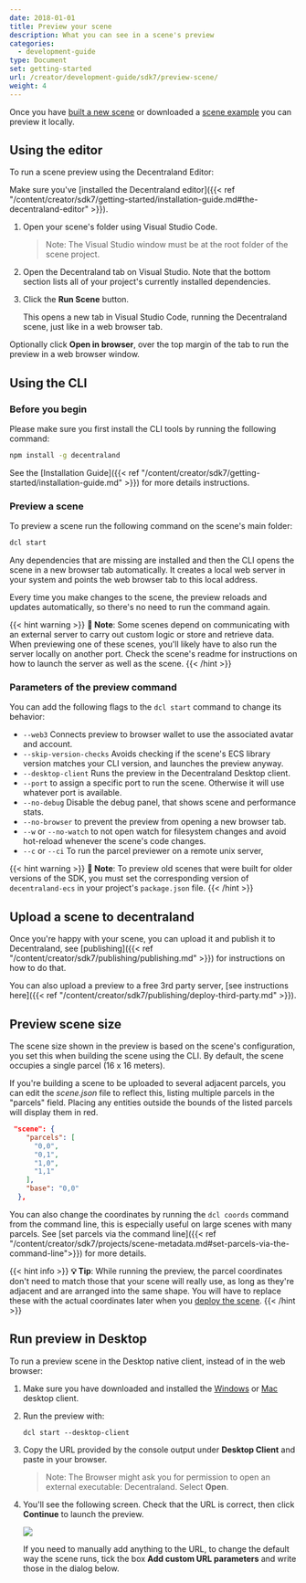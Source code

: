 ```yaml
---
date: 2018-01-01
title: Preview your scene
description: What you can see in a scene's preview
categories:
  - development-guide
type: Document
set: getting-started
url: /creator/development-guide/sdk7/preview-scene/
weight: 4
---
```


Once you have [built a new scene](https://docs.decentraland.org/#create-your-first-scene) or downloaded a [scene example](https://github.com/decentraland-scenes/Awesome-Repository#examples) you can preview it locally.


## Using the editor

To run a scene preview using the Decentraland Editor:

Make sure you've [installed the Decentraland editor]({{< ref "/content/creator/sdk7/getting-started/installation-guide.md#the-decentraland-editor" >}}).


1) Open your scene's folder using Visual Studio Code. 

	> Note: The Visual Studio window must be at the root folder of the scene project.

2) Open the Decentraland tab on Visual Studio. Note that the bottom section lists all of your project's currently installed dependencies.

3) Click the **Run Scene** button.

	This opens a new tab in Visual Studio Code, running the Decentraland scene, just like in a web browser tab.

Optionally click **Open in browser**, over the top margin of the tab to run the preview in a web browser window.

## Using the CLI

### Before you begin

Please make sure you first install the CLI tools by running the following command:

```bash
npm install -g decentraland
```

See the [Installation Guide]({{< ref "/content/creator/sdk7/getting-started/installation-guide.md" >}}) for more details instructions.

### Preview a scene

To preview a scene run the following command on the scene's main folder:

```bash
dcl start
```

Any dependencies that are missing are installed and then the CLI opens the scene in a new browser tab automatically. It creates a local web server in your system and points the web browser tab to this local address.

Every time you make changes to the scene, the preview reloads and updates automatically, so there's no need to run the command again.

{{< hint warning >}}
**📔 Note**:  Some scenes depend on communicating with an external server to carry out custom logic or store and retrieve data. When previewing one of these scenes, you'll likely have to also run the server locally on another port. Check the scene's readme for instructions on how to launch the server as well as the scene.
{{< /hint >}}


### Parameters of the preview command

You can add the following flags to the `dcl start` command to change its behavior:

- `--web3` Connects preview to browser wallet to use the associated avatar and account.
- `--skip-version-checks` Avoids checking if the scene's ECS library version matches your CLI version, and launches the preview anyway.
- `--desktop-client` Runs the preview in the Decentraland Desktop client.
- `--port` to assign a specific port to run the scene. Otherwise it will use whatever port is available.
- `--no-debug` Disable the debug panel, that shows scene and performance stats.
- `--no-browser` to prevent the preview from opening a new browser tab.
- `--w` or `--no-watch` to not open watch for filesystem changes and avoid hot-reload whenever the scene's code changes.
- `--c` or `--ci` To run the parcel previewer on a remote unix server,


{{< hint warning >}}
**📔 Note**:  To preview old scenes that were built for older versions of the SDK, you must set the corresponding version of `decentraland-ecs` in your project's `package.json` file.
{{< /hint >}}



## Upload a scene to decentraland

Once you're happy with your scene, you can upload it and publish it to Decentraland, see [publishing]({{< ref "/content/creator/sdk7/publishing/publishing.md" >}}) for instructions on how to do that.

You can also upload a preview to a free 3rd party server, [see instructions here]({{< ref "/content/creator/sdk7/publishing/deploy-third-party.md" >}}).

## Preview scene size

The scene size shown in the preview is based on the scene's configuration, you set this when building the scene using the CLI. By default, the scene occupies a single parcel (16 x 16 meters).

If you're building a scene to be uploaded to several adjacent parcels, you can edit the _scene.json_ file to reflect this, listing multiple parcels in the "parcels" field. Placing any entities outside the bounds of the listed parcels will display them in red.

```json
 "scene": {
    "parcels": [
      "0,0",
      "0,1",
      "1,0",
      "1,1"
    ],
    "base": "0,0"
  },
```

You can also change the coordinates by running the `dcl coords` command from the command line, this is especially useful on large scenes with many parcels. See [set parcels via the command line]({{< ref "/content/creator/sdk7/projects/scene-metadata.md#set-parcels-via-the-command-line">}}) for more details.

{{< hint info >}}
**💡 Tip**:  While running the preview, the parcel coordinates don't need to match those that your scene will really use, as long as they're adjacent and are arranged into the same shape. You will have to replace these with the actual coordinates later when you [deploy the scene](#upload-a-scene-to-decentraland).
{{< /hint >}}

## Run preview in Desktop

To run a preview scene in the Desktop native client, instead of in the web browser: 

1) Make sure you have downloaded and installed the [Windows](https://decentraland.org/download/) or [Mac](https://github.com/decentraland/explorer-desktop-launcher/releases/latest/download/Decentraland.dmg) desktop client.

2) Run the preview with:

	`dcl start --desktop-client`

3) Copy the URL provided by the console output under **Desktop Client** and paste in your browser.

	> Note: The Browser might ask you for permission to open an external executable: Decentraland. Select **Open**.

4) You'll see the following screen. Check that the URL is correct, then click **Continue** to launch the preview.

	![](/images/media/desktop-preview.png)

	If you need to manually add anything to the URL, to change the default way the scene runs, tick the box **Add custom URL parameters** and write those in the dialog below.

 

